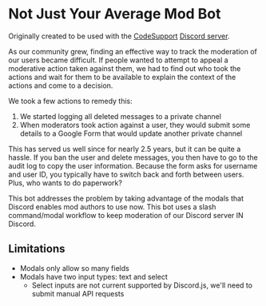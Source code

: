 # Not Just Your Average Mod Bot
Originally created to be used with the [CodeSupport](https://codesupport.dev) [Discord server](https://codesupport.dev/discord).

As our community grew, finding an effective way to track the moderation of our users became difficult. If people wanted to attempt to appeal a moderative action taken against them, we had to find out who took the actions and wait for them to be available to explain the context of the actions and come to a decision. 

We took a few actions to remedy this:
1. We started logging all deleted messages to a private channel
2. When moderators took action against a user, they would submit some details to a Google Form that would update another private channel

This has served us well since for nearly 2.5 years, but it can be quite a hassle. If you ban the user and delete messages, you then have to go to the audit log to copy the user information. Because the form asks for username and user ID, you typically have to switch back and forth between users. Plus, who wants to do paperwork?

This bot addresses the problem by taking advantage of the modals that Discord enables mod authors to use now. This bot uses a slash command/modal workflow to keep moderation of our Discord server IN Discord.

## Limitations
- Modals only allow so many fields
- Modals have two input types: text and select
  - Select inputs are not current supported by Discord.js, we'll need to submit manual API requests

